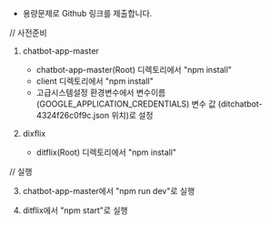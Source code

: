 
*  용량문제로 Github 링크를 제출합니다.


// 사전준비

1) chatbot-app-master

    - chatbot-app-master(Root) 디렉토리에서 "npm install"
    - client 디렉토리에서 "npm install"
    - 고급시스템설정 환경변수에서 변수이름(GOOGLE_APPLICATION_CREDENTIALS) 변수 값 (ditchatbot-4324f26c0f9c.json 위치)로 설정

2) dixflix

    - ditflix(Root) 디렉토리에서 "npm install"


// 실행

3) chatbot-app-master에서 "npm run dev"로 실행

4) ditflix에서 "npm start"로 실행